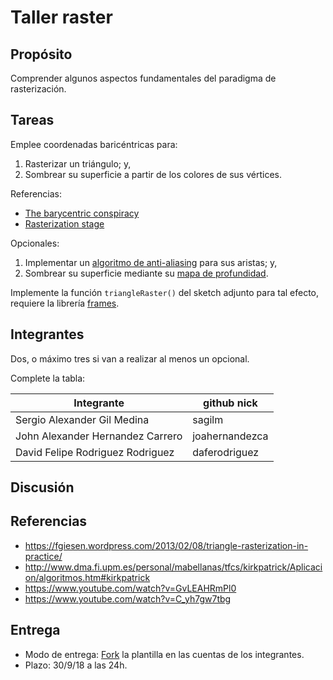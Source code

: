 # Taller raster

## Propósito

Comprender algunos aspectos fundamentales del paradigma de rasterización.

## Tareas

Emplee coordenadas baricéntricas para:

1. Rasterizar un triángulo; y,
2. Sombrear su superficie a partir de los colores de sus vértices.

Referencias:

* [The barycentric conspiracy](https://fgiesen.wordpress.com/2013/02/06/the-barycentric-conspirac/)
* [Rasterization stage](https://www.scratchapixel.com/lessons/3d-basic-rendering/rasterization-practical-implementation/rasterization-stage)

Opcionales:

1. Implementar un [algoritmo de anti-aliasing](https://www.scratchapixel.com/lessons/3d-basic-rendering/rasterization-practical-implementation/rasterization-practical-implementation) para sus aristas; y,
2. Sombrear su superficie mediante su [mapa de profundidad](https://en.wikipedia.org/wiki/Depth_map).

Implemente la función ```triangleRaster()``` del sketch adjunto para tal efecto, requiere la librería [frames](https://github.com/VisualComputing/frames/releases).

## Integrantes

Dos, o máximo tres si van a realizar al menos un opcional.

Complete la tabla:

| Integrante | github nick |
|------------|-------------|
|      Sergio Alexander Gil Medina    |      sagilm       |
|      John Alexander Hernandez Carrero      |      joahernandezca       |
|      David Felipe Rodriguez Rodriguez      |      daferodriguez       |

## Discusión

## Referencias
- https://fgiesen.wordpress.com/2013/02/08/triangle-rasterization-in-practice/
- http://www.dma.fi.upm.es/personal/mabellanas/tfcs/kirkpatrick/Aplicacion/algoritmos.htm#kirkpatrick
- https://www.youtube.com/watch?v=GvLEAHRmPl0
- https://www.youtube.com/watch?v=C_yh7gw7tbg

## Entrega

* Modo de entrega: [Fork](https://help.github.com/articles/fork-a-repo/) la plantilla en las cuentas de los integrantes.
* Plazo: 30/9/18 a las 24h.
